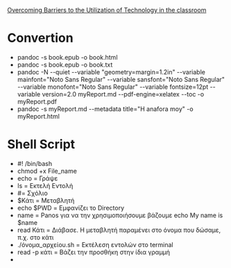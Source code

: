 [Overcoming Barriers to the Utilization of Technology in the classroom](https://books.google.gr/books?id=hwPWEGBAlfMC&pg=PA93&dq=technology+in+schools&hl=el&sa=X&ved=2ahUKEwiKk9bNlsn7AhVHOewKHUXWCuwQ6AF6BAgHEAI#v=onepage&q&f=false)
# Convertion
  - pandoc -s book.epub -o book.html
  - pandoc -s book.epub -o book.txt
  - pandoc -N --quiet --variable "geometry=margin=1.2in" --variable mainfont="Noto Sans Regular" --variable sansfont="Noto Sans Regular" --variable monofont="Noto Sans Regular" --variable fontsize=12pt --variable version=2.0 myReport.md --pdf-engine=xelatex --toc -o myReport.pdf
  - pandoc -s myReport.md --metadata title="H anafora moy" -o myReport.html
# Shell Script
  - #! /bin/bash
  - chmod +x File_name
  - echo = Γράψε
  - ls = Εκτελή Εντολή
  - #= Σχόλιο
  - $Κάτι = Μεταβλητή
  - echo $PWD = Εμφανίζει το Directory
  - name = Panos για να την χρησιμοποιήσουμε βάζουμε echo My name is $name
  - read Κάτι = Διάβασε. Η μεταβλητή παραμένει στο όνομα που δώσαμε, π.χ. στο κάτι
  - ./όνομα_αρχείου.sh = Εκτέλεση εντολών στο terminal
  - read -p κάτι = Βάζει την προσθήκη στην ίδια γραμμή
  - 

